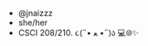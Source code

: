 - @jnaizzz
- she/her
- CSCI 208/210. ૮(˶• ﻌ •˶)ა 💻🌐✨
 <!---
jnaizzz/jnaizzz is a ✨ special ✨ repository because its `README.md` (this file) appears on your GitHub profile.
You can click the Preview link to take a look at your changes.
--->
